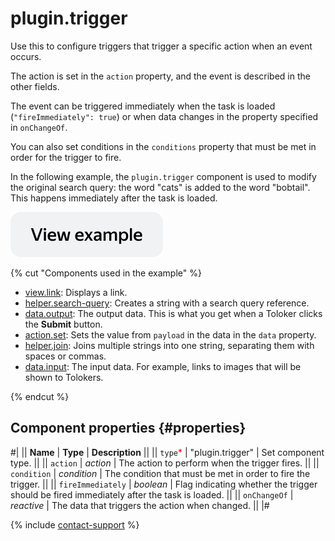 # plugin.trigger

Use this to configure triggers that trigger a specific action when an event occurs.

The action is set in the `action` property, and the event is described in the other fields.

The event can be triggered immediately when the task is loaded (`"fireImmediately": true`) or when data changes in the property specified in `onChangeOf`.

You can also set conditions in the `conditions` property that must be met in order for the trigger to fire.

In the following example, the `plugin.trigger` component is used to modify the original search query: the word "cats" is added to the word "bobtail". This happens immediately after the task is loaded.

[![View example in the sandbox](../_images/buttons/view-example.svg)](https://ya.cc/t/lxI6fdnn4PTHN4)

{% cut "Components used in the example" %}

- [view.link](view.link.md): Displays a link.
- [helper.search-query](helper.search-query.md): Creates a string with a search query reference.
- [data.output](../operations/work-with-data.md): The output data. This is what you get when a Toloker clicks the **Submit** button.
- [action.set](action.set.md): Sets the value from `payload` in the data in the `data` property.
- [helper.join](helper.join.md): Joins multiple strings into one string, separating them with spaces or commas.
- [data.input](../operations/work-with-data.md): The input data. For example, links to images that will be shown to Tolokers.

{% endcut %}


## Component properties {#properties}

#|
|| **Name** | **Type** | **Description** ||
|| `type`<span style="color: red">\*</span> | "plugin.trigger" | Set component type. ||
|| `action` | _action_ | The action to perform when the trigger fires. ||
|| `condition` | _condition_ | The condition that must be met in order to fire the trigger. ||
|| `fireImmediately` | _boolean_ | Flag indicating whether the trigger should be fired immediately after the task is loaded. ||
|| `onChangeOf` | _reactive_ | The data that triggers the action when changed. ||
|#

{% include [contact-support](../_includes/contact-support.md) %}
